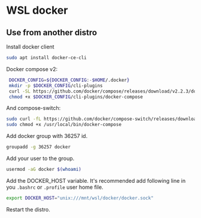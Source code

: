 # WSL docker

## Use from another distro

Install docker client

```bash
sudo apt install docker-ce-cli
```

Docker compose v2:

```bash
 DOCKER_CONFIG=${DOCKER_CONFIG:-$HOME/.docker}
 mkdir -p $DOCKER_CONFIG/cli-plugins
 curl -SL https://github.com/docker/compose/releases/download/v2.2.3/docker-compose-linux-x86_64 -o $DOCKER_CONFIG/cli-plugins/docker-compose
 chmod +x $DOCKER_CONFIG/cli-plugins/docker-compose
```

And compose-switch:

```bash
sudo curl -fL https://github.com/docker/compose-switch/releases/download/v1.0.4/docker-compose-linux-amd64 -o /usr/local/bin/docker-compose
sudo chmod +x /usr/local/bin/docker-compose
```

Add docker group with 36257 id.

```bash
groupadd -g 36257 docker
```

Add your user to the group.

```bash
usermod -aG docker $(whoami)
```

Add the DOCKER_HOST variable. It's recommended add following line in you `.bashrc` or `.profile` user home file.

```bash
export DOCKER_HOST="unix:///mnt/wsl/docker/docker.sock"
```

Restart the distro.
